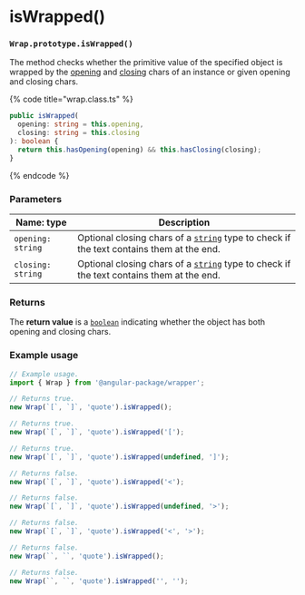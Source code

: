 # isWrapped()

### `Wrap.prototype.isWrapped()`

The method checks whether the primitive value of the specified object is wrapped by the [opening](../accessors/#wrap.prototype.opening) and [closing](../accessors/#wrap.prototype.closing) chars of an instance or given opening and closing chars.

{% code title="wrap.class.ts" %}
```typescript
public isWrapped(
  opening: string = this.opening,
  closing: string = this.closing
): boolean {
  return this.hasOpening(opening) && this.hasClosing(closing);
}
```
{% endcode %}

### Parameters

| Name: type        | Description                                                                                                                                                                          |
| ----------------- | ------------------------------------------------------------------------------------------------------------------------------------------------------------------------------------ |
| `opening: string` | Optional closing chars of a [`string`](https://developer.mozilla.org/en-US/docs/Web/JavaScript/Reference/Global\_Objects/String) type to check if the text contains them at the end. |
| `closing: string` | Optional closing chars of a [`string`](https://developer.mozilla.org/en-US/docs/Web/JavaScript/Reference/Global\_Objects/String) type to check if the text contains them at the end. |

### Returns

The **return value** is a [`boolean`](https://developer.mozilla.org/en-US/docs/Web/JavaScript/Reference/Global\_Objects/Boolean) indicating whether the object has both opening and closing chars.

### Example usage

```typescript
// Example usage.
import { Wrap } from '@angular-package/wrapper';

// Returns true.
new Wrap(`[`, `]`, 'quote').isWrapped();

// Returns true.
new Wrap(`[`, `]`, 'quote').isWrapped('[');

// Returns true.
new Wrap(`[`, `]`, 'quote').isWrapped(undefined, ']');

// Returns false.
new Wrap(`[`, `]`, 'quote').isWrapped('<');

// Returns false.
new Wrap(`[`, `]`, 'quote').isWrapped(undefined, '>');

// Returns false.
new Wrap(`[`, `]`, 'quote').isWrapped('<', '>');

// Returns false.
new Wrap(``, ``, 'quote').isWrapped();

// Returns false.
new Wrap(``, ``, 'quote').isWrapped('', '');
```
